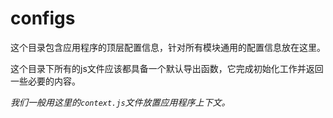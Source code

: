 # configs

这个目录包含应用程序的顶层配置信息，针对所有模块通用的配置信息放在这里。

这个目录下所有的js文件应该都具备一个默认导出函数，它完成初始化工作并返回一些必要的内容。

*我们一般用这里的`context.js`文件放置应用程序上下文。*
